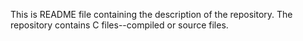 This is README file containing the description of the repository.
The repository contains C files--compiled or source files.